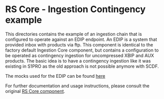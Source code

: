 # RS Core - Ingestion Contingency example

This directories contains the example of an ingestion chain that is configured to operate against an EDIP endpoint. An EDIP is a system that provided inbox with products via ftp. This component is identical to the factory default Ingestion Core component, but contains a configuration to be operated as contingency ingestion for uncompressed XBIP and AUX products. The basic idea is to have a contingency ingestion like it was existing in S1PRO as the old approach is not possible anymore with SCDF.

The mocks used for the EDIP can be found [here](https://github.com/COPRS/production-common/tree/develop/rs-testing)

For further documentation and usage instructions, please consult the original [RS Core component](/processing-common/ingestion).